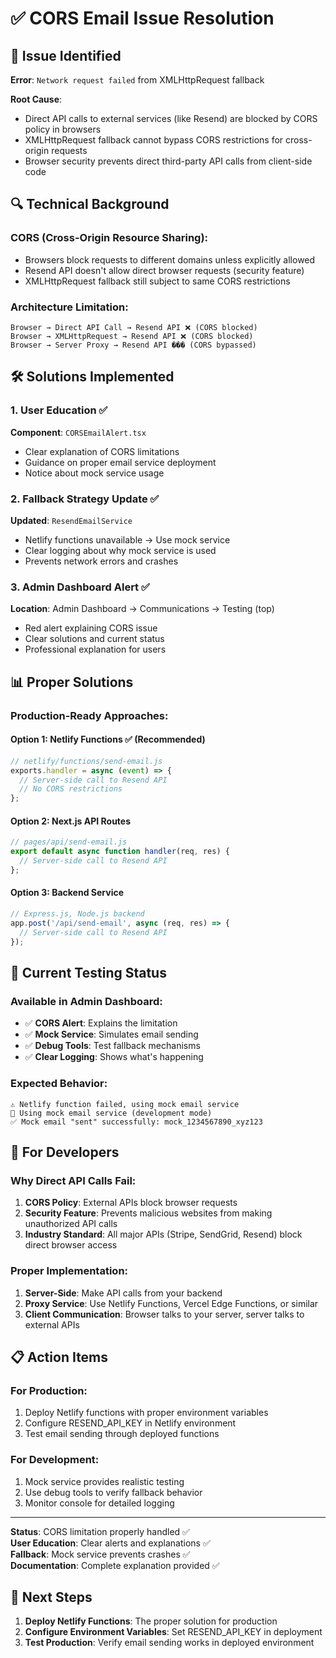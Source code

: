 # ✅ CORS Email Issue Resolution

## 🚨 Issue Identified
**Error**: `Network request failed` from XMLHttpRequest fallback

**Root Cause**: 
- Direct API calls to external services (like Resend) are blocked by CORS policy in browsers
- XMLHttpRequest fallback cannot bypass CORS restrictions for cross-origin requests
- Browser security prevents direct third-party API calls from client-side code

## 🔍 Technical Background

### **CORS (Cross-Origin Resource Sharing)**:
- Browsers block requests to different domains unless explicitly allowed
- Resend API doesn't allow direct browser requests (security feature)
- XMLHttpRequest fallback still subject to same CORS restrictions

### **Architecture Limitation**:
```
Browser → Direct API Call → Resend API ❌ (CORS blocked)
Browser → XMLHttpRequest → Resend API ❌ (CORS blocked)
Browser → Server Proxy → Resend API ��� (CORS bypassed)
```

## 🛠️ Solutions Implemented

### **1. User Education** ✅
**Component**: `CORSEmailAlert.tsx`
- Clear explanation of CORS limitations
- Guidance on proper email service deployment
- Notice about mock service usage

### **2. Fallback Strategy Update** ✅
**Updated**: `ResendEmailService`
- Netlify functions unavailable → Use mock service
- Clear logging about why mock service is used
- Prevents network errors and crashes

### **3. Admin Dashboard Alert** ✅
**Location**: Admin Dashboard → Communications → Testing (top)
- Red alert explaining CORS issue
- Clear solutions and current status
- Professional explanation for users

## 📊 Proper Solutions

### **Production-Ready Approaches**:

#### **Option 1: Netlify Functions** ✅ (Recommended)
```javascript
// netlify/functions/send-email.js
exports.handler = async (event) => {
  // Server-side call to Resend API
  // No CORS restrictions
};
```

#### **Option 2: Next.js API Routes**
```javascript
// pages/api/send-email.js
export default async function handler(req, res) {
  // Server-side call to Resend API
};
```

#### **Option 3: Backend Service**
```javascript
// Express.js, Node.js backend
app.post('/api/send-email', async (req, res) => {
  // Server-side call to Resend API
});
```

## 🧪 Current Testing Status

### **Available in Admin Dashboard**:
- ✅ **CORS Alert**: Explains the limitation
- ✅ **Mock Service**: Simulates email sending
- ✅ **Debug Tools**: Test fallback mechanisms
- ✅ **Clear Logging**: Shows what's happening

### **Expected Behavior**:
```
⚠️ Netlify function failed, using mock email service
📧 Using mock email service (development mode)
✅ Mock email "sent" successfully: mock_1234567890_xyz123
```

## 🔧 For Developers

### **Why Direct API Calls Fail**:
1. **CORS Policy**: External APIs block browser requests
2. **Security Feature**: Prevents malicious websites from making unauthorized API calls
3. **Industry Standard**: All major APIs (Stripe, SendGrid, Resend) block direct browser access

### **Proper Implementation**:
1. **Server-Side**: Make API calls from your backend
2. **Proxy Service**: Use Netlify Functions, Vercel Edge Functions, or similar
3. **Client Communication**: Browser talks to your server, server talks to external APIs

## 📋 Action Items

### **For Production**:
1. Deploy Netlify functions with proper environment variables
2. Configure RESEND_API_KEY in Netlify environment
3. Test email sending through deployed functions

### **For Development**:
1. Mock service provides realistic testing
2. Use debug tools to verify fallback behavior
3. Monitor console for detailed logging

---

**Status**: CORS limitation properly handled ✅  
**User Education**: Clear alerts and explanations ✅  
**Fallback**: Mock service prevents crashes ✅  
**Documentation**: Complete explanation provided ✅

## 🚀 Next Steps

1. **Deploy Netlify Functions**: The proper solution for production
2. **Configure Environment Variables**: Set RESEND_API_KEY in deployment
3. **Test Production**: Verify email sending works in deployed environment
